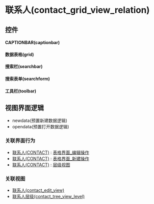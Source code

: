 # 联系人(contact_grid_view_relation)  <!-- {docsify-ignore-all} -->



## 控件
#### CAPTIONBAR(captionbar)
#### 数据表格(grid)
#### 搜索栏(searchbar)
#### 搜索表单(searchform)
#### 工具栏(toolbar)

## 视图界面逻辑
  * newdata(预置新建数据逻辑)
  * opendata(预置打开数据逻辑)


### 关联界面行为
  * [联系人(CONTACT)](module/crm/contact) : [表格界面_编辑操作](module/crm/contact#界面行为)
  * [联系人(CONTACT)](module/crm/contact) : [表格界面_新建操作](module/crm/contact#界面行为)
  * [联系人(CONTACT)](module/crm/contact) : [层级视图](module/crm/contact#界面行为)

### 关联视图
  * [联系人(contact_edit_view)](app/view/contact_edit_view)
  * [联系人层级(contact_tree_view_level)](app/view/contact_tree_view_level)

<script>
 const { createApp } = Vue
  createApp({
    data() {
      return {

      }
    }
  }).use(ElementPlus).mount('#app')
</script>